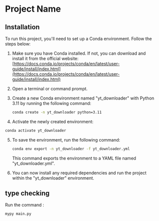 # Project Name

## Installation

To run this project, you'll need to set up a Conda environment. Follow the steps below:

1. Make sure you have Conda installed. If not, you can download and install it from the official website: [https://docs.conda.io/projects/conda/en/latest/user-guide/install/index.html](https://docs.conda.io/projects/conda/en/latest/user-guide/install/index.html)
2. Open a terminal or command prompt.
3. Create a new Conda environment named "yt_downloader" with Python 3.11 by running the following command:

   ```bash
   conda create -n yt_downloader python=3.11
   ```
4. Activate the newly created environment:

```bash
conda activate yt_downloader
```

5. To save the environment, run the following command:

   ```bash
   conda env export -n yt_downloader -f yt_downloader.yml
   ```

   This command exports the environment to a YAML file named "yt_downloader.yml".
6. You can now install any required dependencies and run the project within the "yt_downloader" environment.

## type checking

Run the command :

```shell
mypy main.py
```
